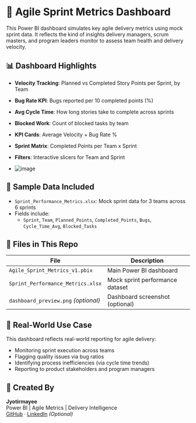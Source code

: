 # 🚀 Agile Sprint Metrics Dashboard

This Power BI dashboard simulates key agile delivery metrics using mock sprint data. It reflects the kind of insights delivery managers, scrum masters, and program leaders monitor to assess team health and delivery velocity.

## 📊 Dashboard Highlights

- **Velocity Tracking**: Planned vs Completed Story Points per Sprint, by Team
- **Bug Rate KPI**: Bugs reported per 10 completed points (%)
- **Avg Cycle Time**: How long stories take to complete across sprints
- **Blocked Work**: Count of blocked tasks by team
- **KPI Cards**: Average Velocity + Bug Rate %
- **Sprint Matrix**: Completed Points per Team x Sprint
- **Filters**: Interactive slicers for Team and Sprint

- ![image](https://github.com/user-attachments/assets/c5e8633e-dd8b-4b77-b74b-dd6da1d25931)


## 🧪 Sample Data Included

- `Sprint_Performance_Metrics.xlsx`: Mock sprint data for 3 teams across 6 sprints
- Fields include:
  - `Sprint`, `Team`, `Planned_Points`, `Completed_Points`, `Bugs`, `Cycle_Time_Avg`, `Blocked_Tasks`

## 📂 Files in This Repo

| File                              | Description                           |
|-----------------------------------|---------------------------------------|
| `Agile_Sprint_Metrics_v1.pbix`    | Main Power BI dashboard               |
| `Sprint_Performance_Metrics.xlsx` | Mock sprint performance dataset       |
| `dashboard_preview.png` *(optional)* | Dashboard screenshot (optional)   |

## 💼 Real-World Use Case

This dashboard reflects real-world reporting for agile delivery:
- Monitoring sprint execution across teams
- Flagging quality issues via bug ratios
- Identifying process inefficiencies (via cycle time trends)
- Reporting to product stakeholders and program managers

## 🔗 Created By

**Jyotirmayee**  
Power BI | Agile Metrics | Delivery Intelligence  
[GitHub](https://github.com/jyoti-techpm) · [LinkedIn](#) *(Optional)*  
